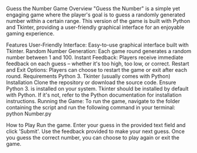 Guess the Number Game
Overview
"Guess the Number" is a simple yet engaging game where the player's goal is to guess a randomly generated number within a certain range. This version of the game is built with Python and Tkinter, providing a user-friendly graphical interface for an enjoyable gaming experience.

Features
User-Friendly Interface: Easy-to-use graphical interface built with Tkinter.
Random Number Generation: Each game round generates a random number between 1 and 100.
Instant Feedback: Players receive immediate feedback on each guess – whether it's too high, too low, or correct.
Restart and Exit Options: Players can choose to restart the game or exit after each round.
Requirements
Python 3. 
Tkinter (usually comes with Python)
Installation
Clone the repository or download the source code.
Ensure Python 3.  is installed on your system.
Tkinter should be installed by default with Python. If it's not, refer to the Python documentation for installation instructions.
Running the Game:
To run the game, navigate to the folder containing the script and run the following command in your terminal: python Number.py


How to Play
Run the game.
Enter your guess in the provided text field and click 'Submit'.
Use the feedback provided to make your next guess.
Once you guess the correct number, you can choose to play again or exit the game.
